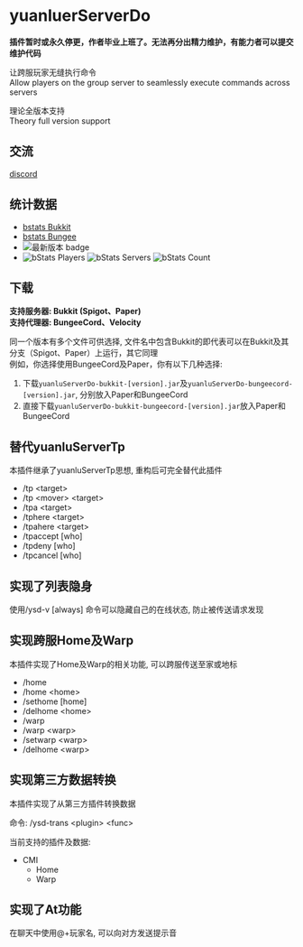 # yuanluerServerDo

__插件暂时或永久停更，作者毕业上班了。无法再分出精力维护，有能力者可以提交维护代码__

让跨服玩家无缝执行命令  
Allow players on the group server to seamlessly execute commands across servers

理论全版本支持  
Theory full version support

## 交流

[discord](https://discord.gg/5SZNhTkqJg)

## 统计数据

- [bstats Bukkit](https://bstats.org/plugin/bukkit/yuanluServerDo/12395)
- [bstats Bungee](https://bstats.org/plugin/bungeecord/yuanluServerDo/12396)
- ![最新版本 badge](https://update.yuanlu.bid/ico/v/mc-bukkit/yuanluServerDo "最新版本")
- ![bStats Players](https://img.shields.io/bstats/players/12396?label=%E7%8E%A9%E5%AE%B6%E6%95%B0%E9%87%8F) ![bStats Servers](https://img.shields.io/bstats/servers/12396?label=%E6%9C%8D%E5%8A%A1%E5%99%A8%E6%95%B0%E9%87%8F)
  ![bStats Count](https://bstats.org/signatures/bungeecord/yuanluServerDo.svg)

## 下载

__支持服务器: Bukkit (Spigot、Paper)__  
__支持代理器: BungeeCord、Velocity__

同一个版本有多个文件可供选择, 文件名中包含Bukkit的即代表可以在Bukkit及其分支（Spigot、Paper）上运行，其它同理  
例如，你选择使用BungeeCord及Paper，你有以下几种选择:

1. 下载`yuanluServerDo-bukkit-[version].jar`及`yuanluServerDo-bungeecord-[version].jar`, 分别放入Paper和BungeeCord
2. 直接下载`yuanluServerDo-bukkit-bungeecord-[version].jar`放入Paper和BungeeCord

## 替代yuanluServerTp

本插件继承了yuanluServerTp思想, 重构后可完全替代此插件

- /tp \<target\>
- /tp \<mover\> \<target\>
- /tpa \<target\>
- /tphere \<target\>
- /tpahere \<target\>
- /tpaccept \[who\]
- /tpdeny \[who\]
- /tpcancel \[who\]

## 实现了列表隐身

使用/ysd-v \[always\] 命令可以隐藏自己的在线状态, 防止被传送请求发现

## 实现跨服Home及Warp

本插件实现了Home及Warp的相关功能, 可以跨服传送至家或地标

- /home
- /home \<home\>
- /sethome \[home\]
- /delhome \<home\>
- /warp
- /warp \<warp\>
- /setwarp \<warp\>
- /delhome \<warp\>

## 实现第三方数据转换

本插件实现了从第三方插件转换数据

命令: /ysd-trans \<plugin\> \<func\>

当前支持的插件及数据:

- CMI
    - Home
    - Warp

## 实现了At功能

在聊天中使用@+玩家名, 可以向对方发送提示音
